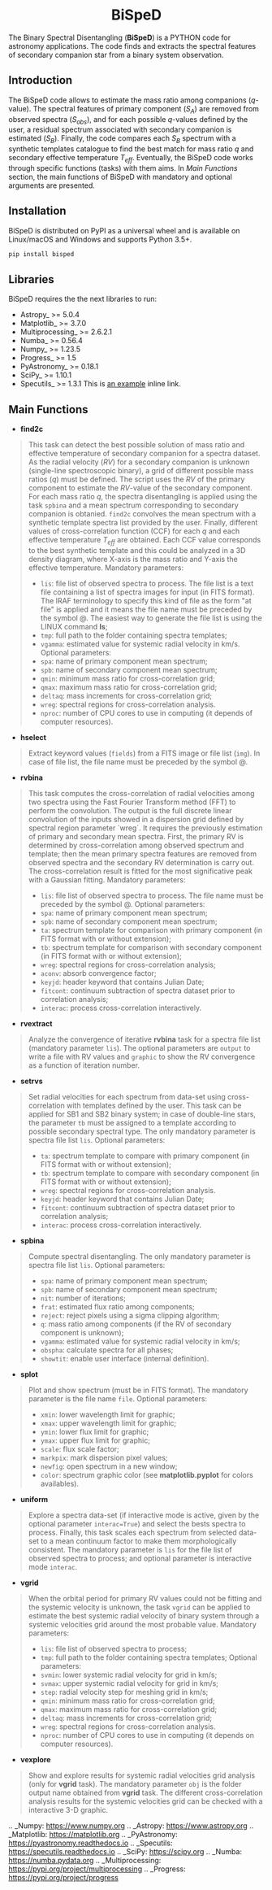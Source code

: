 <h1 align="center"> BiSpeD </h1>

The Binary Spectral Disentangling (**BiSpeD**) is a PYTHON code for astronomy applications. The code finds and extracts the spectral features of secondary companion star from a binary system observation.


 ## Introduction

The BiSpeD code allows to estimate the mass ratio among companions (*q*-value). The spectral features of primary component (*S<sub>A</sub>*) are removed from observed spectra (*S<sub>obs</sub>*), and for each possible *q*-values defined by the user, a residual spectrum associated with secondary companion is estimated (*S<sub>B</sub>*). Finally, the code compares each *S<sub>B</sub>* spectrum with a synthetic templates catalogue to find the best match for mass ratio *q* and secondary effective temperature *T<sub>eff</sub>*. Eventually, the BiSpeD code works through specific functions (tasks) with them aims. In *Main Functions* section, the main functions of BiSpeD with mandatory and optional arguments are presented.

## Installation

BiSpeD is distributed on PyPI as a universal wheel and is available on Linux/macOS and Windows and supports Python 3.5+.

```bash
pip install bisped
```

## Libraries

BiSpeD requires the the next libraries to run:
- Astropy_ >= 5.0.4
- Matplotlib_ >= 3.7.0
- Multiprocessing_ >= 2.6.2.1
- Numba_ >= 0.56.4
- Numpy_  >= 1.23.5
- Progress_ >= 1.5
- PyAstronomy_ >= 0.18.1
- SciPy_ >= 1.10.1
- Specutils_ >= 1.3.1
This is [an example](http://example.com/ "Title") inline link.

## Main Functions

- **find2c**

> This task can detect the best possible solution of mass ratio and effective temperature of secondary companion for a spectra dataset.
> As the radial velocity (*RV*) for a secondary companion is unknown (single-line spectroscopic binary), a grid of different possible mass ratios (*q*) must be defined. The script uses the *RV* of the primary component to estimate the *RV*-value of the secondary component. For each mass ratio *q*, the spectra disentangling is applied using the task `spbina` and a mean spectrum corresponding to secondary companion is obtanied. `find2c` convolves the mean spectrum with a synthetic template spectra list provided by the user. Finally, different values of cross-correlation function (CCF) for each *q* and each effective temperature *T<sub>eff</sub>* are obtained. Each CCF value corresponds to the best synthetic template and this could be analyzed in a 3D density diagram, where X-axis is the mass ratio and Y-axis the effective temperature. 
> Mandatory parameters:
> - `lis`: file list of observed spectra to process. The file list is a text file containing a list of spectra images for input (in FITS format). The IRAF terminology to specify this kind of file as the form "at file" is applied and it means the file name must be preceded by the symbol @. The easiest way to generate the file list is using the LINUX command **ls**;
> - `tmp`: full path to the folder containing spectra templates;
> - `vgamma`: estimated value for systemic radial velocity in km/s.
> Optional parameters:
> - `spa`: name of primary component mean spectrum;
> - `spb`: name of secondary component mean spectrum;
> - `qmin`: minimum mass ratio for cross-correlation grid;
> - `qmax`: maximum mass ratio for cross-correlation grid;    
> - `deltaq`: mass increments for cross-correlation grid;
> - `wreg`: spectral regions for cross-correlation analysis.
> - `nproc`: number of CPU cores to use in computing (it depends of computer resources).

- **hselect**
> Extract keyword values (`fields`) from a FITS image or file list (`img`). In case of file list, the file name must be preceded by the symbol @.

- **rvbina**
> This task computes the cross-correlation of radial velocities among two spectra using the Fast Fourier Transform method (FFT) to perform the convolution. The output is the full discrete linear convolution of the inputs showed in a dispersion grid defined by spectral region parameter ´wreg´. It requires the previously estimation of primary and secondary mean spectra. First, the primary RV is determined by cross-correlation among observed spectrum and template; then the mean primary spectra features are removed from observed spectra and the secondary RV determination is carry out. The cross-correlation result is fitted for the most significative peak with a Gaussian fitting.
> Mandatory parameters:
> - `lis`: file list of observed spectra to process. The file name must be preceded by the symbol @.
> Optional parameters:
> - `spa`: name of primary component mean spectrum;
> - `spb`: name of secondary component mean spectrum;
> - `ta`: spectrum template for comparison with primary component (in FITS format with or without extension);
> - `tb`: spectrum template for comparison with secondary component (in FITS format with or without extension);
> - `wreg`: spectral regions for cross-correlation analysis;
> - `aconv`: absorb convergence factor;
> - `keyjd`: header keyword that contains Julian Date;
> - `fitcont`: continuum subtraction of spectra dataset prior to correlation analysis;
> - `interac`: process cross-correlation interactively.

- **rvextract**
> Analyze the convergence of iterative **rvbina** task for a spectra file list (mandatory parameter `lis`). The optional parameters are `output` to write a file with RV values and `graphic` to show the RV convergence as a function of iteration number.

- **setrvs**
> Set radial velocities for each spectrum from data-set using cross-correlation with templates defined by the user. This task can be applied for SB1 and SB2 binary system; in case of double-line stars, the parameter `tb` must be assigned to a template according to possible secondary spectral type. The only mandatory parameter is spectra file list `lis`. 
> Optional parameters:
> - `ta`: spectrum template to compare with primary component (in FITS format with or without extension);
> - `tb`: spectrum template to compare with secondary component (in FITS format with or without extension);
> - `wreg`: spectral regions for cross-correlation analysis.
> - `keyjd`: header keyword that contains Julian Date;
> - `fitcont`: continuum subtraction of spectra dataset prior to correlation analysis;
> - `interac`: process cross-correlation interactively.

- **spbina**
> Compute spectral disentangling. The only mandatory parameter is spectra file list `lis`.
> Optional parameters:
> - `spa`: name of primary component mean spectrum;
> - `spb`: name of secondary component mean spectrum;
> - `nit`: number of iterations;
> - `frat`: estimated flux ratio among components;
> - `reject`: reject pixels using a sigma clipping algorithm;
> - `q`: mass ratio among components (if the RV of secondary component is unknown);
> - `vgamma`: estimated value for systemic radial velocity in km/s;
> - `obspha`: calculate spectra for all phases;
> - `showtit`: enable user interface (internal definition).

- **splot**
> Plot and show spectrum (must be in FITS format). The mandatory parameter is the file name `file`.
> Optional parameters:
> - `xmin`: lower wavelength limit for graphic;
> - `xmax`: upper wavelength limit for graphic;
> - `ymin`: lower flux limit for graphic;
> - `ymax`: upper flux limit for graphic;
> - `scale`: flux scale factor;
> - `markpix`: mark dispersion pixel values;  
> - `newfig`: open spectrum in a new window;
> - `color`: spectrum graphic color (see **matplotlib.pyplot** for colors availables).

- **uniform**
> Explore a spectra data-set (if interactive mode is active, given by the optional parameter `interac=True`) and select the bests spectra to process. Finally, this task scales each spectrum from selected data-set to a mean continuum factor to make them morphologically consistent. The mandatory parameter is `lis` for the file list of observed spectra to process; and optional parameter is interactive mode `interac`. 

- **vgrid**
> When the orbital period for primary RV values could not be fitting and the systemic velocity is unknown, the task `vgrid` can be applied to estimate the best systemic radial velocity of binary system through a systemic velocities grid around the most probable value. 
>Mandatory parameters:
> - `lis`: file list of observed spectra to process;
> - `tmp`: full path to the folder containing spectra templates;
> Optional parameters:
> - `svmin`: lower systemic radial velocity for grid in km/s;
> - `svmax`: upper systemic radial velocity for grid in km/s;
> - `step`: radial velocity step for meshing grid in km/s;
> - `qmin`: minimum mass ratio for cross-correlation grid;
> - `qmax`: maximum mass ratio for cross-correlation grid;     
> - `deltaq`: mass increments for cross-correlation grid;
> - `wreg`: spectral regions for cross-correlation analysis.
> - `nproc`: number of CPU cores to use in computing (it depends on computer resources).

- **vexplore**
> Show and explore results for systemic radial velocities grid analysis (only for **vgrid** task). The mandatory parameter `obj` is the folder output name obtained from **vgrid** task. The different cross-correlation analysis results for the systemic velocities grid can be checked with a interactive 3-D graphic.



.. _Numpy: https://www.numpy.org
.. _Astropy: https://www.astropy.org
.. _Matplotlib: https://matplotlib.org
.. _PyAstronomy: https://pyastronomy.readthedocs.io
.. _Specutils: https://specutils.readthedocs.io
.. _SciPy: https://scipy.org
.. _Numba: https://numba.pydata.org
.. _Multiprocessing: https://pypi.org/project/multiprocessing
.. _Progress: https://pypi.org/project/progress

